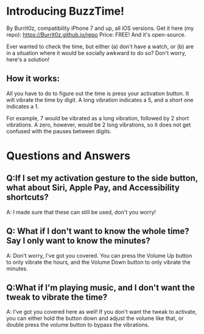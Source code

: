 # Introducing BuzzTime!

By Burrit0z, compatibility iPhone 7 and up, all iOS versions.
Get it here (my repo): https://Burrit0z.github.io/repo
Price: FREE! And it's open-source.

Ever wanted to check the time, but either (a) don't have a watch, or (b) are in
 a situation where it would be socially awkward to do so? Don't worry, here's a
 solution!

## How it works:

All you have to do to figure out the time is press your activation button.
 It will vibrate the time by digit. A long vibration indicates a 5, and a short
 one indicates a 1.

For example, 7 would be vibrated as a long vibration,
 followed by 2 short vibrations. A zero, however, would be 2 long vibrations,
 so it does not get confused with the pauses between digits.

# Questions and Answers

## Q:If I set my activation gesture to the side button, what about Siri, Apple Pay, and Accessibility shortcuts?

A: I made sure that these can still be used, don't you worry!

## Q: What if I don't want to know the whole time? Say I only want to know the minutes?

A: Don't worry, I've got you covered. You can press the Volume Up button to only
 vibrate the hours, and the Volume Down button to only vibrate the minutes.

## Q:What if I'm playing music, and I don't want the tweak to vibrate the time?

A: I've got you covered here as well! If you don't want the tweak to activate,
 you can either hold the button down and adjust the volume like that, or double
 press the volume button to bypass the vibrations.
